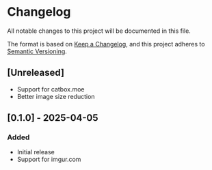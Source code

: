 # Changelog

All notable changes to this project will be documented in this file.

The format is based on [Keep a Changelog](https://keepachangelog.com/en/1.1.0/),
and this project adheres to [Semantic Versioning](https://semver.org/spec/v2.0.0.html).

## [Unreleased]

-   Support for catbox.moe
-   Better image size reduction

## [0.1.0] - 2025-04-05

### Added

-   Initial release
-   Support for imgur.com
